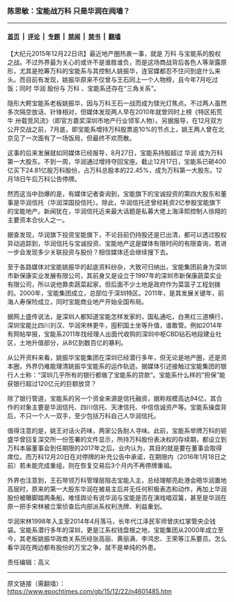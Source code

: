### 陈思敏：宝能战万科 只是华润在阋墙？

---

#### [首页](../../../..?n4601485) &nbsp;|&nbsp; [评论](../../../../../epoch-comment?n4601485) &nbsp;|&nbsp; [专题](../../../../../epoch-special?n4601485) &nbsp;|&nbsp; [禁闻](../../../../../epoch-news?n4601485) &nbsp;|&nbsp; [禁书](../../../../../books?n4601485) &nbsp;|&nbsp; [翻墙](https://github.com/gfw-breaker/nogfw/blob/master/README.md?n4601485)


<div class="post_content" id="artbody" itemprop="articleBody">
 <!-- article content begin -->
 <p>
  【大纪元2015年12月22日讯】最近地产圈热衷一事，就是
  <ok href="https://www.epochtimes.com/gb/tag/%E4%B8%87%E7%A7%91.html">
   万科
  </ok>
  与宝能系的股权之战。不过外界最为关心的或许不是谁胜谁负，而是这场商战背后各色人等渐露原形，尤其是抢筹万科的宝能系与其控制人姚振华，连官媒都忍不住问到底什么来头。而目前有发现，姚振华原来不仅曾与王石同上一个人物榜，且今年7月吃过饭；同时
  <ok href="https://www.epochtimes.com/gb/tag/%E5%8D%8E%E6%B6%A6.html">
   华润
  </ok>
  股份与
  <ok href="https://www.epochtimes.com/gb/tag/%E4%B8%87%E7%A7%91.html">
   万科
  </ok>
  、宝能系还存在“三角关系”。
 </p>
 <p>
  隐形大鳄宝能系老板姚振华，因与万科王石一战而成为镁光灯焦点。不过两人虽然多次隔空放话、针锋相对，但媒体发现两人早在2010年就曾同时上榜《特区拓荒牛 卅载竞风流》（即官方嘉奖深圳市地产行业领军人物）。另据报导，在12月双方公开交战之前，7月底，即宝能系增持万科股票逾10%的节点上，姚王两人曾在北京见了一次面有了一场饭局，但最终不欢而散。
 </p>
 <p>
  这事的后来发展就如同媒体已经报导，8月27日，宝能系持股超过
  <ok href="https://www.epochtimes.com/gb/tag/%E5%8D%8E%E6%B6%A6.html">
   华润
  </ok>
  成为万科第一大股东。不到一周，华润通过增持夺回宝座。截止12月17日，宝能系已砸400亿买下24.81亿股万科股份，占万科总股本的22.45%，成为万科第一大股东。12月18日午后万科公告停牌。
 </p>
 <p>
  然而这当中劲爆的是，有媒体记者查询到，宝能旗下的宝诚投资的第四大股东和董事是华润信托（华润深国投信托）。除此，华润信托还曾经耗资2亿参股宝能旗下的宝能地产。新闻犹在，华润信托近来最大话题是私募大佬上海泽熙控制人徐翔的主要资本合伙人之一。
 </p>
 <p>
  据查发现，华润旗下投资宝能旗下，不论目前仍持股还是已出清，都可以透过股权异动追踪到，华润信托与宝诚投资、宝能地产这是媒体有限时间的有限查询，若进一步会发现多少关联投资与股份？相信媒体还会继续搜下去。
 </p>
 <p>
  至于各路媒体对宝能姚振华的起底资料纷杂，大致可归纳出，宝能集团前身为深圳市新保康实业发展有限公司，其前身又是设立于1997年的深圳市新保康蔬菜实业有限公司，所以说他靠卖蔬菜起家，但后面不少土地是政府作为菜篮子工程划拨的。2000年，宝能集团成立，总部位于深圳特区。2011年，是其发展关键年，前海人寿保险成立，同时宝能商业地产开始全国布局。
 </p>
 <p>
  据网上盛传说法，是深圳人都知道宝能怎样发家的，国私通吃，白黑红三道横行，深圳宝能比四川刘汉、华润宋林更牛，囤积国土坐等升值，谁敢管。例如2014年有网帖举报，宝能系2011年找经理人出面代收购的深圳中枢CBD钻石地段建业社区，土地升值部分，从8亿到数百亿的暴利。
 </p>
 <p>
  从公开资料来看，姚振华宝能集团在深圳已经潜行多年，但无论是地产圈，还是资本圈，外界仍难能理清姚振华宝能系的运作轨迹。据媒体引述接触过宝能集团的银行人士称：“深圳几乎所有的银行都做了宝能系的贷款”。宝能系什么样的“担保”能获银行超过120亿元的巨额放贷？
 </p>
 <p>
  除了银行管道，宝能系的另一个资金来源是信托融资，据称规模高达94亿，其合作的对象主要是华润信托、四川信托、天津信托、中信信诚资产等。宝能系操盘背后，不只一个人一双手，至少包括万科自己人华润信托。
 </p>
 <p>
  值得注意的是，姚王对话火药味，两家公告耐人寻味。此前，宝能系举牌万科的钜盛华曾回复深交所一份签署的文件显示，所持万科股份表决权的存续期，都设立到万科本届董事会到任期限的2017年之后。业内认为，其目的就是要在董事会取得席位。而万科12月20日在对停牌的补充公告中承诺，在期限内（2016年1月18日之前）若未能完成重组，则在恢复交易后3个月内不再停牌重祖。
 </p>
 <p>
  外界也注意到，王石带领万科管理层阻击宝能入主，总经理郁亮赴港会晤华润置地高层时，原来的第一大股东华润在被易主后并无任何积极表态和动作，再加上华润股份被曝脚踏两条船，难怪舆论有说华润与宝能是否在演戏唱双簧，甚至是华润在原一把手宋林被立案侦查后内部派系权利洗牌、利益重划。
 </p>
 <p>
  华润宋林1998年入主至2014年4月落马，长年代江泽民军师曾庆红掌管央企钱袋。宝能系潜行多年的深圳，更是江系权钱盘根之地，宝能集团从2000年成立至今，其老板姚振华政商关系历经张高丽、黄丽满、李鸿忠、王荣等江系要员。怎么看华润在两边都有股份的万宝之争，就不是单纯的外患。
 </p>
 <p>
  责任编辑：高义
 </p>
 <!-- article content end -->
 <div id="below_article_ad">
 </div>
</div>


---

原文链接（需翻墙）：https://www.epochtimes.com/gb/15/12/22/n4601485.htm